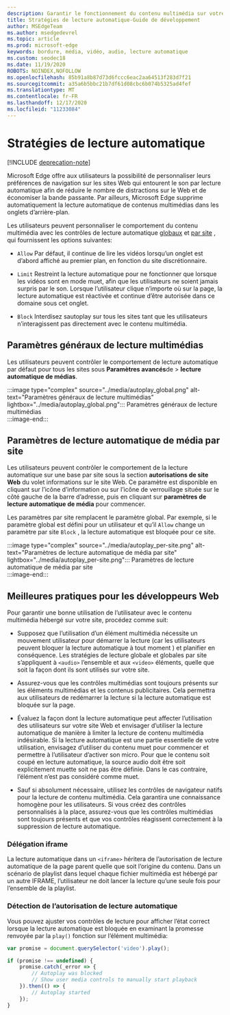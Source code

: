 ```yaml
---
description: Garantir le fonctionnement du contenu multimédia sur votre site
title: Stratégies de lecture automatique-Guide de développement
author: MSEdgeTeam
ms.author: msedgedevrel
ms.topic: article
ms.prod: microsoft-edge
keywords: bordure, média, vidéo, audio, lecture automatique
ms.custom: seodec18
ms.date: 11/19/2020
ROBOTS: NOINDEX,NOFOLLOW
ms.openlocfilehash: 85b91a8b87d73d6fccc6eac2aa64513f283d7f21
ms.sourcegitcommit: a35a6b5bbc21b7df61d08cbc6b074b5325ad4fef
ms.translationtype: MT
ms.contentlocale: fr-FR
ms.lasthandoff: 12/17/2020
ms.locfileid: "11233084"
---
```

# Stratégies de lecture automatique  

[!INCLUDE [deprecation-note](../../includes/legacy-edge-note.md)]  

Microsoft Edge offre aux utilisateurs la possibilité de personnaliser leurs préférences de navigation sur les sites Web qui entourent le son par lecture automatique afin de réduire le nombre de distractions sur le Web et de économiser la bande passante.  Par ailleurs, Microsoft Edge supprime automatiquement la lecture automatique de contenus multimédias dans les onglets d’arrière-plan.  

Les utilisateurs peuvent personnaliser le comportement du contenu multimédia avec les contrôles de lecture automatique [globaux](#global-media-autoplay-settings) et [par site](#per-site-media-autoplay-settings) , qui fournissent les options suivantes:  

*   `Allow`  Par défaut, il continue de lire les vidéos lorsqu’un onglet est d’abord affiché au premier plan, en fonction du site discrétionnaire.  

*   `Limit`  Restreint la lecture automatique pour ne fonctionner que lorsque les vidéos sont en mode muet, afin que les utilisateurs ne soient jamais surpris par le son.  Lorsque l’utilisateur clique n’importe où sur la page, la lecture automatique est réactivée et continue d’être autorisée dans ce domaine sous cet onglet.  

*   `Block`  Interdisez sautoplay sur tous les sites tant que les utilisateurs n’interagissent pas directement avec le contenu multimédia.  

## Paramètres généraux de lecture multimédias  

Les utilisateurs peuvent contrôler le comportement de lecture automatique par défaut pour tous les sites sous **Paramètres avancés**de  >  **lecture automatique de médias**.  

:::image type="complex" source="../media/autoplay_global.png" alt-text="Paramètres généraux de lecture multimédias" lightbox="../media/autoplay_global.png":::
   Paramètres généraux de lecture multimédias  
:::image-end:::  

## Paramètres de lecture automatique de média par site  

Les utilisateurs peuvent contrôler le comportement de la lecture automatique sur une base par site sous la section **autorisations de site Web** du volet informations sur le site Web.  Ce paramètre est disponible en cliquant sur l’icône d’information ou sur l’icône de verrouillage située sur le côté gauche de la barre d’adresse, puis en cliquant sur **paramètres de lecture automatique de média** pour commencer.  

Les paramètres par site remplacent le paramètre global.  Par exemple, si le paramètre global est défini pour un utilisateur et qu’il `Allow` change un paramètre par site `Block` , la lecture automatique est bloquée pour ce site.  

:::image type="complex" source="../media/autoplay_per-site.png" alt-text="Paramètres de lecture automatique de média par site" lightbox="../media/autoplay_per-site.png":::
   Paramètres de lecture automatique de média par site  
:::image-end:::  

## Meilleures pratiques pour les développeurs Web  

Pour garantir une bonne utilisation de l’utilisateur avec le contenu multimédia hébergé sur votre site, procédez comme suit:  

*   Supposez que l’utilisation d’un élément multimédia nécessite un mouvement utilisateur pour démarrer la lecture \(car les utilisateurs peuvent bloquer la lecture automatique à tout moment \) et planifier en conséquence.  Les stratégies de lecture globale et globales par site s’appliquent à `<audio>` l’ensemble et aux `<video>` éléments, quelle que soit la façon dont ils sont utilisés sur votre site.  

*   Assurez-vous que les contrôles multimédias sont toujours présents sur les éléments multimédias et les contenus publicitaires.  Cela permettra aux utilisateurs de redémarrer la lecture si la lecture automatique est bloquée sur la page.  

*   Évaluez la façon dont la lecture automatique peut affecter l’utilisation des utilisateurs sur votre site Web et envisager d’utiliser la lecture automatique de manière à limiter la lecture de contenu multimédia indésirable.  Si la lecture automatique est une partie essentielle de votre utilisation, envisagez d’utiliser du contenu muet pour commencer et permettre à l’utilisateur d’activer son micro.  Pour que le contenu soit coupé en lecture automatique, la source audio doit être soit explicitement muette soit ne pas être définie.  Dans le cas contraire, l’élément n’est pas considéré comme muet.  

*   Sauf si absolument nécessaire, utilisez les contrôles de navigateur natifs pour la lecture de contenu multimédia.  Cela garantira une connaissance homogène pour les utilisateurs.  Si vous créez des contrôles personnalisés à la place, assurez-vous que les contrôles multimédias sont toujours présents et que vos contrôles réagissent correctement à la suppression de lecture automatique.  

### Délégation iframe  

La lecture automatique dans un `<iframe>` héritera de l’autorisation de lecture automatique de la page parent quelle que soit l’origine du contenu.  Dans un scénario de playlist dans lequel chaque fichier multimédia est hébergé par un autre IFRAME, l’utilisateur ne doit lancer la lecture qu’une seule fois pour l’ensemble de la playlist.  

### Détection de l’autorisation de lecture automatique  

Vous pouvez ajuster vos contrôles de lecture pour afficher l’état correct lorsque la lecture automatique est bloquée en examinant la promesse renvoyée par la `play()` fonction sur l’élément multimédia:  

```javascript
var promise = document.querySelector('video').play();

if (promise !== undefined) { 
    promise.catch(_error => { 
        // Autoplay was blocked
        // Show user media controls to manually start playback
    }).then(() => { 
        // Autoplay started
    }); 
}
```  
